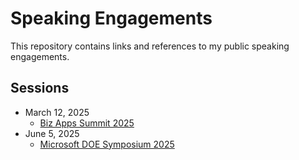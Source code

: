 # Speaking Engagements

This repository contains links and references to my public speaking engagements.

## Sessions

* March 12, 2025
  * [Biz Apps Summit 2025](/Sessions/20250312/README.md)
* June 5, 2025
  * [Microsoft DOE Symposium 2025](/Sessions/20250605/README.md)
